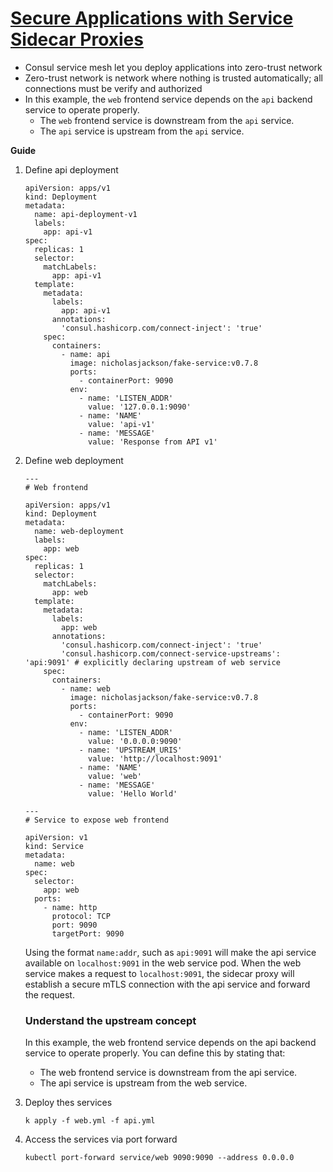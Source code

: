 # [Secure Applications with Service Sidecar Proxies](https://learn.hashicorp.com/tutorials/consul/service-mesh-application-secure-networking?in=consul/gs-consul-service-mesh)

- Consul service mesh let you deploy applications into zero-trust network
- Zero-trust network is network where nothing is trusted automatically; all connections must be verify and authorized
- In this example, the `web` frontend service depends on the `api` backend service to operate properly.
  - The `web` frontend service is downstream from the `api` service.
  - The `api` service is upstream from the `api` service.

**Guide**

1. Define api deployment
   ```
   apiVersion: apps/v1
   kind: Deployment
   metadata:
     name: api-deployment-v1
     labels:
       app: api-v1
   spec:
     replicas: 1
     selector:
       matchLabels:
         app: api-v1
     template:
       metadata:
         labels:
           app: api-v1
         annotations:
           'consul.hashicorp.com/connect-inject': 'true'
       spec:
         containers:
           - name: api
             image: nicholasjackson/fake-service:v0.7.8
             ports:
               - containerPort: 9090
             env:
               - name: 'LISTEN_ADDR'
                 value: '127.0.0.1:9090'
               - name: 'NAME'
                 value: 'api-v1'
               - name: 'MESSAGE'
                 value: 'Response from API v1'
   ```
2. Define web deployment

   ```
   ---
   # Web frontend

   apiVersion: apps/v1
   kind: Deployment
   metadata:
     name: web-deployment
     labels:
       app: web
   spec:
     replicas: 1
     selector:
       matchLabels:
         app: web
     template:
       metadata:
         labels:
           app: web
         annotations:
           'consul.hashicorp.com/connect-inject': 'true'
           'consul.hashicorp.com/connect-service-upstreams': 'api:9091' # explicitly declaring upstream of web service
       spec:
         containers:
           - name: web
             image: nicholasjackson/fake-service:v0.7.8
             ports:
               - containerPort: 9090
             env:
               - name: 'LISTEN_ADDR'
                 value: '0.0.0.0:9090'
               - name: 'UPSTREAM_URIS'
                 value: 'http://localhost:9091'
               - name: 'NAME'
                 value: 'web'
               - name: 'MESSAGE'
                 value: 'Hello World'

   ---
   # Service to expose web frontend

   apiVersion: v1
   kind: Service
   metadata:
     name: web
   spec:
     selector:
       app: web
     ports:
       - name: http
         protocol: TCP
         port: 9090
         targetPort: 9090
   ```

   Using the format `name:addr`, such as `api:9091` will make the api service available on `localhost:9091` in the web service pod. When the web service makes a request to `localhost:9091`, the sidecar proxy will establish a secure mTLS connection with the api service and forward the request.

   ### Understand the upstream concept

   In this example, the web frontend service depends on the api backend service to operate properly. You can define this by stating that:

   - The web frontend service is downstream from the api service.
   - The api service is upstream from the web service.

3. Deploy thes services
   ```
   k apply -f web.yml -f api.yml
   ```
4. Access the services via port forward
   ```
   kubectl port-forward service/web 9090:9090 --address 0.0.0.0
   ```
